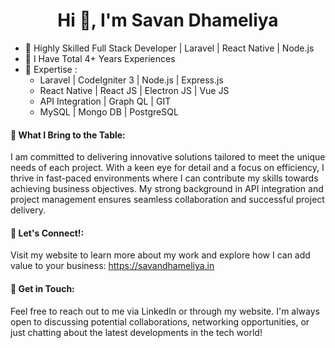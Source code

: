 <h1 align="center">Hi 👋, I'm Savan Dhameliya </h1>


- 🚀 Highly Skilled Full Stack Developer | Laravel | React Native | Node.js
- 💪 I Have Total 4+ Years Experiences
- 💼 Expertise :
  - Laravel | CodeIgniter 3 | Node.js | Express.js
  - React Native | React JS | Electron JS | Vue JS
  - API Integration | Graph QL | GIT
  - MySQL | Mongo DB | PostgreSQL


#### 🎯 What I Bring to the Table:
I am committed to delivering innovative solutions tailored to meet the unique needs of each project. With a keen eye for detail and a focus on efficiency, I thrive in fast-paced environments where I can contribute my skills towards achieving business objectives. My strong background in API integration and project management ensures seamless collaboration and successful project delivery.

#### 🔗 Let's Connect!:
Visit my website to learn more about my work and explore how I can add value to your business: https://savandhameliya.in

#### 📩 Get in Touch:
Feel free to reach out to me via LinkedIn or through my website. I'm always open to discussing potential collaborations, networking opportunities, or just chatting about the latest developments in the tech world!

